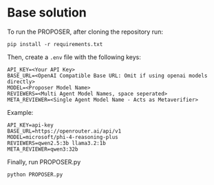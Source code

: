# Base solution

To run the PROPOSER, after cloning the repository run:
```
pip install -r requirements.txt
```

Then, create a ```.env``` file with the following keys:
```
API_KEY=<Your API Key>
BASE_URL=<OpenAI Compatible Base URL: Omit if using openai models directly>
MODEL=<Proposer Model Name>
REVIEWERS=<Multi Agent Model Names, space seperated>
META_REVIEWER=<Single Agent Model Name - Acts as Metaverifier>
```

Example:
```
API_KEY=api-key
BASE_URL=https://openrouter.ai/api/v1
MODEL=microsoft/phi-4-reasoning-plus
REVIEWERS=qwen2.5:3b llama3.2:1b
META_REVIEWER=qwen3:32b
```

Finally, run PROPOSER.py
```
python PROPOSER.py
```